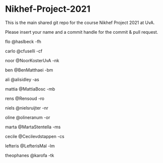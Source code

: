 # Nikhef-Project-2021

This is the main shared git repo for the course Nikhef Project 2021 at UvA.

Please insert your name and a commit handle for the commit & pull request.

flo @haslbeck -fh

carlo @cfuselli -cf

noor @NoorKosterUvA -nk

ben @BenMatthaei -bm

ali @alisidley -as

mattia @MattiaBosc -mb

rens @Rensoud -ro

niels @nielsruijter -nr

oline @olineranum -or

marta @MartaStentella -ms

cecile @Cecilevdstappen -cs

lefteris @LefterisMal -lm

theophanes @karofa -tk
